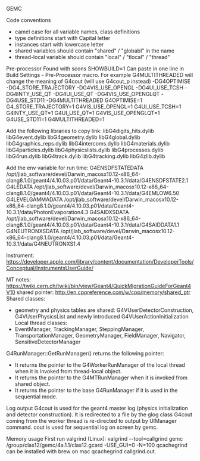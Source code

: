  GEMC

 Code conventions
 - camel case for all variable names, class definitions
 - type definitions start with Capital letter
 - instances start with lowercase letter
 - shared variables should contain "shared" / "globabl" in the name
 - thread-local variable should contain "local" / "tlocal" / "thread"



 Pre-processor
 Found with scons SHOWBUILD=1
 Can paste in one line in Build Settings - Pre-Processor macro.
 For example G4MULTITHREADED will change the meaning of G4cout (will use G4cout_p instead)
 -DG4OPTIMISE -DG4_STORE_TRAJECTORY -DG4VIS_USE_OPENGL -DG4UI_USE_TCSH -DG4INTY_USE_QT  -DG4UI_USE_QT -DG4VIS_USE_OPENGLQT -DG4USE_STD11 -DG4MULTITHREADED
   G4OPTIMISE=1 G4_STORE_TRAJECTORY=1 G4VIS_USE_OPENGL=1 G4UI_USE_TCSH=1 G4INTY_USE_QT=1  G4UI_USE_QT=1 G4VIS_USE_OPENGLQT=1 G4USE_STD11=1 G4MULTITHREADED=1


 Add the following libraries to copy link:
 libG4digits_hits.dylib
 libG4event.dylib
 libG4geometry.dylib
 libG4global.dylib
 libG4graphics_reps.dylib
 libG4intercoms.dylib
 libG4materials.dylib
 libG4particles.dylib
 libG4physicslists.dylib
 libG4processes.dylib
 libG4run.dylib
 libG4track.dylib
 libG4tracking.dylib
 libG4zlib.dylib


 Add the env variable for run time:
 G4ENSDFSTATEDATA /opt/jlab_software/devel/Darwin_macosx10.12-x86_64-clang8.1.0/geant4/4.10.03.p01/data/Geant4-10.3.1/data/G4ENSDFSTATE2.1
 G4LEDATA         /opt/jlab_software/devel/Darwin_macosx10.12-x86_64-clang8.1.0/geant4/4.10.03.p01/data/Geant4-10.3.1/data/G4EMLOW6.50
 G4LEVELGAMMADATA /opt/jlab_software/devel/Darwin_macosx10.12-x86_64-clang8.1.0/geant4/4.10.03.p01/data/Geant4-10.3.1/data/PhotonEvaporation4.3
 G4SAIDXSDATA     /opt/jlab_software/devel/Darwin_macosx10.12-x86_64-clang8.1.0/geant4/4.10.03.p01/data/Geant4-10.3.1/data/G4SAIDDATA1.1
 G4NEUTRONXSDATA  /opt/jlab_software/devel/Darwin_macosx10.12-x86_64-clang8.1.0/geant4/4.10.03.p01/data/Geant4-10.3.1/data/G4NEUTRONXS1.4


 Instrument:
 https://developer.apple.com/library/content/documentation/DeveloperTools/Conceptual/InstrumentsUserGuide/


 MT notes:
 https://twiki.cern.ch/twiki/bin/view/Geant4/QuickMigrationGuideForGeant4V10
 shared pointer: http://en.cppreference.com/w/cpp/memory/shared_ptr
 Shared classes:
 - geometry and physics tables are shared: G4VUserDetectorConstruction, G4VUserPhysicsList and newly introduced G4VUserActionInitialization
 Local thread classes:
 - EventManager, TrackingManager, SteppingManager, TransportationManager, GeometryManager, FieldManager, Navigator, SensitiveDetectorManager

G4RunManager::GetRunManager() returns the following pointer:
- It returns the pointer to the G4WorkerRunManager of the local thread when it is invoked from thread-local object.
- It returns the pointer to the G4MTRunManager when it is invoked from shared object.
- It returns the pointer to the base G4RunManager if it is used in the sequential mode.

 Log output
 G4cout is used for the geant4 master log (physics initialization and detector construction). It is redirected to a file by the glog class
 G4cout coming from the worker thread is re-directed to output by UIManager command.
 cout is used for sequential log on screen by gemc.


 Memory usage
 First run valgrind (Linux): valgrind --tool=callgrind gemc /group/clas12/gemc/4a.1.1/clas12.gcard -USE_GUI=0 -N=100
 qcachegrind can be installed with brew on mac
 qcachegrind callgrind.out.<pid>
